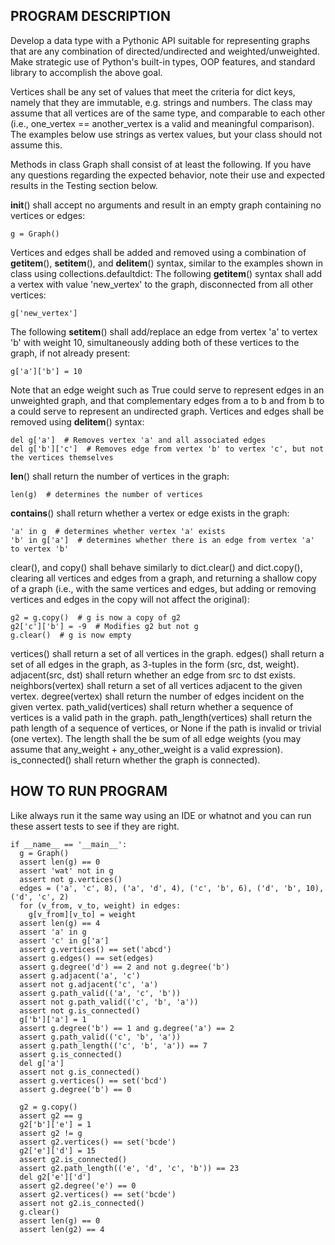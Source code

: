 PROGRAM DESCRIPTION
-------------------
Develop a data type with a Pythonic API suitable for representing graphs that are any combination of directed/undirected and weighted/unweighted.
Make strategic use of Python's built-in types, OOP features, and standard library to accomplish the above goal.

Vertices shall be any set of values that meet the criteria for dict keys, namely that they are immutable, e.g. strings and numbers. The class may assume that all vertices are of the same type, and comparable to each other (i.e., one_vertex == another_vertex is a valid and meaningful comparison). The examples below use strings as vertex values, but your class should not assume this.

Methods in class Graph shall consist of at least the following. If you have any questions regarding the expected behavior, note their use and expected results in the Testing section below.

__init__() shall accept no arguments and result in an empty graph containing no vertices or edges:
```
g = Graph()
```
Vertices and edges shall be added and removed using a combination of __getitem__(), __setitem__(), and __delitem__() syntax, similar to the examples shown in class using collections.defaultdict:
The following __getitem__() syntax shall add a vertex with value 'new_vertex' to the graph, disconnected from all other vertices:
```
g['new_vertex']
```
The following __setitem__() shall add/replace an edge from vertex 'a' to vertex 'b' with weight 10, simultaneously adding both of these vertices to the graph, if not already present:
```
g['a']['b'] = 10
```
Note that an edge weight such as True could serve to represent edges in an unweighted graph, and that complementary edges from a to b and from b to a could serve to represent an undirected graph.
Vertices and edges shall be removed using __delitem__() syntax:
```
del g['a']  # Removes vertex 'a' and all associated edges
del g['b']['c']  # Removes edge from vertex 'b' to vertex 'c', but not the vertices themselves
```
__len__() shall return the number of vertices in the graph:
```
len(g)  # determines the number of vertices
```
__contains__() shall return whether a vertex or edge exists in the graph:
```
'a' in g  # determines whether vertex 'a' exists
'b' in g['a']  # determines whether there is an edge from vertex 'a' to vertex 'b'
```
clear(), and copy() shall behave similarly to dict.clear() and dict.copy(), clearing all vertices and edges from a graph, and returning a shallow copy of a graph (i.e., with the same vertices and edges, but adding or removing vertices and edges in the copy will not affect the original):
```
g2 = g.copy()  # g is now a copy of g2
g2['c']['b'] = -9  # Modifies g2 but not g
g.clear()  # g is now empty
```
vertices() shall return a set of all vertices in the graph.
edges() shall return a set of all edges in the graph, as 3-tuples in the form (src, dst, weight).
adjacent(src, dst) shall return whether an edge from src to dst exists.
neighbors(vertex) shall return a set of all vertices adjacent to the given vertex.
degree(vertex) shall return the number of edges incident on the given vertex.
path_valid(vertices) shall return whether a sequence of vertices is a valid path in the graph.
path_length(vertices) shall return the path length of a sequence of vertices, or None if the path is invalid or trivial (one vertex). The length shall the be sum of all edge weights (you may assume that any_weight + any_other_weight is a valid expression).
is_connected() shall return whether the graph is connected).

HOW TO RUN PROGRAM
------------------
Like always run it the same way using an IDE or whatnot and you can run these assert tests to see if they are right.
```
if __name__ == '__main__':
  g = Graph()
  assert len(g) == 0
  assert 'wat' not in g
  assert not g.vertices()
  edges = ('a', 'c', 8), ('a', 'd', 4), ('c', 'b', 6), ('d', 'b', 10), ('d', 'c', 2)
  for (v_from, v_to, weight) in edges:
    g[v_from][v_to] = weight
  assert len(g) == 4
  assert 'a' in g
  assert 'c' in g['a']
  assert g.vertices() == set('abcd')
  assert g.edges() == set(edges)
  assert g.degree('d') == 2 and not g.degree('b')
  assert g.adjacent('a', 'c')
  assert not g.adjacent('c', 'a')
  assert g.path_valid(('a', 'c', 'b'))
  assert not g.path_valid(('c', 'b', 'a'))
  assert not g.is_connected()
  g['b']['a'] = 1
  assert g.degree('b') == 1 and g.degree('a') == 2
  assert g.path_valid(('c', 'b', 'a'))
  assert g.path_length(('c', 'b', 'a')) == 7
  assert g.is_connected()
  del g['a']
  assert not g.is_connected()
  assert g.vertices() == set('bcd')
  assert g.degree('b') == 0
 
  g2 = g.copy()
  assert g2 == g
  g2['b']['e'] = 1
  assert g2 != g
  assert g2.vertices() == set('bcde')
  g2['e']['d'] = 15
  assert g2.is_connected()
  assert g2.path_length(('e', 'd', 'c', 'b')) == 23
  del g2['e']['d']
  assert g2.degree('e') == 0
  assert g2.vertices() == set('bcde')
  assert not g2.is_connected()
  g.clear()
  assert len(g) == 0
  assert len(g2) == 4
```

